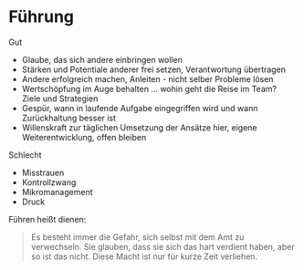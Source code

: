 # Führung

Gut

* Glaube, das sich andere einbringen wollen
* Stärken und Potentiale anderer frei setzen, Verantwortung übertragen
* Andere erfolgreich machen, Anleiten - nicht selber Probleme lösen
* Wertschöpfung im Auge behalten ... wohin geht die Reise im Team? Ziele und Strategien
* Gespür, wann in laufende Aufgabe eingegriffen wird und wann Zurückhaltung besser ist
* Willenskraft zur täglichen Umsetzung der Ansätze hier, eigene Weiterentwicklung, offen bleiben

Schlecht

* Misstrauen
* Kontrollzwang
* Mikromanagement
* Druck

Führen heißt dienen:

> Es besteht immer die Gefahr, sich selbst mit dem Amt zu verwechseln. Sie glauben, dass sie sich das hart verdient haben, aber so ist das nicht. Diese Macht ist nur für kurze Zeit verliehen.
